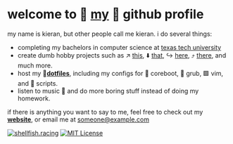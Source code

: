 # welcome to 🦀 [**my**](https://shellfish.racing "shellfish.racing") 🦞 github profile

my name is kieran, but other people call me kieran. i do several things:
- completing my bachelors in computer science at [texas tech university](https://ttu.edu/)
- create dumb hobby projects such as ↗️ [this](https://github.com/kieroid/bad-dwm), ⬇️ [that](https://github.com/kieroid/bad-dmenu), ↪️ [here](https://github.com/kieroid/bad-st), ⤴️ [there](https://github.com/kieroid/shellfish.racing), and much more.
- host my 📁[**dotfiles**](https://github.com/kieroid/kieroid), including my configs for 🐇 coreboot, 🐄 grub, 🟩 vim, and 📜 scripts.
- listen to music 🎵 and do more boring stuff instead of doing my homework.

if there is anything you want to say to me, feel free to check out my [**website**](https://shellfish.racing "shellfish.racing"), or email me at [someone@example.com](https://share.shellfish.racing/-5qKvVJjC6o)

[![shellfish.racing](https://img.shields.io/badge/shellfish.racing-FF0000)](https://shellfish.racing/) [![MIT License](https://img.shields.io/badge/License-MIT-green.svg)](https://choosealicense.com/licenses/mit/)

